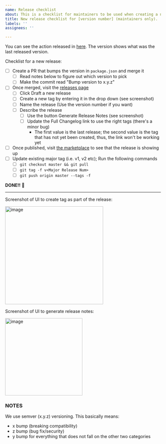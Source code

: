 ```yaml
---
name: Release checklist
about: This is a checklist for maintainers to be used when creating a new release.
title: New release checklist for [version number] (maintainers only).
labels: ''
assignees: ''

---
```

You can see the action released in [here](https://github.com/marketplace/actions/sentry-release). The version shows what was the last released version.

Checklist for a new release:

- [ ] Create a PR that bumps the version in `package.json` and merge it
   - [ ] Read notes below to figure out which version to pick
   - [ ] Make the commit read "Bump version to x.y.z"
- [ ] Once merged, visit the [releases page](https://github.com/getsentry/action-release/releases)
  - [ ] Click Draft a new release
  - [ ] Create a new tag by entering it in the drop down (see screenshot)
  - [ ] Name the release (Use the version number if you want)
  - [ ] Describe the release
     - [ ] Use the button Generate Release Notes (see screenshot)
     - [ ] Update the Full Changelog link to use the right tags (there's a minor bug)
        - The first value is the last release; the second value is the tag that has not yet been created, thus, the link won't be working yet
- [ ] Once published, visit [the marketplace](https://github.com/marketplace/actions/sentry-release) to see that the release is showing up
- [ ] Update existing major tag (i.e. v1, v2 etc); Run the following commands
  - [ ] `git checkout master && git pull`
  - [ ] `git tag -f v<Major Release Num>`
  - [ ] `git push origin master --tags -f`

**DONE!!** 🎉 

<hr/>

Screenshot of UI to create tag as part of the release:

<img width="317" alt="image" src="https://user-images.githubusercontent.com/44410/221204718-6fc7b2d8-a8a1-4c13-a626-0fdebff11892.png">

Screenshot of UI to generate release notes:

<img width="250" alt="image" src="https://user-images.githubusercontent.com/44410/221206306-bba4a62d-2181-4cad-9285-2aa1a7bde5e8.png">

### NOTES

We use semver (x.y.z) versioning. This basically means:
* x bump (breaking compatibility)
* z bump (bug fix/security)
* y bump for everything that does not fall on the other two categories
